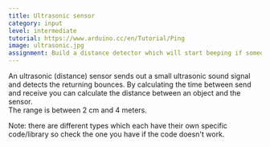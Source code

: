 ```yaml
---
title: Ultrasonic sensor
category: input
level: intermediate
tutorial: https://www.arduino.cc/en/Tutorial/Ping
image: ultrasonic.jpg
assignment: Build a distance detector which will start beeping if someone comes within 1,5 meters.
---
```


An ultrasonic (distance) sensor sends out a small ultrasonic sound signal and detects the returning bounces. By calculating the time between send and receive you can calculate the distance between an object and the sensor.  
The range is between 2 cm and 4 meters.  

Note: there are different types which each have their own specific code/library so check the one you have if the code doesn't work.
